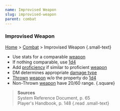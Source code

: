 ```yaml
---
name: Improvised Weapon
slug: improvised-weapon
parent: combat
---
```

### Improvised Weapon
[Home](dm-operations-center) > [Combat](combat) > Improvised Weapon {.small-text}

- Use stats for a comparable [weapon](weapons)
- If nothing comparable, use [1d4](/roll/1d4)
- Add [proficiency](proficiency-bonus) if similar to proficient [weapon](weapons)
- DM determines appropriate [damage type](damage-type)
- [Thrown](weapon-properties) [weapon](weapons) w/o the property do [1d4](/roll/1d4)
- Non-Thrown [weapon](weapons) have 20/60 range.
{.square}

> **Sources** <br/>
> System Reference Document, p. 65<br/>
> Player's Handbook, p. 148
{.read .small-text}